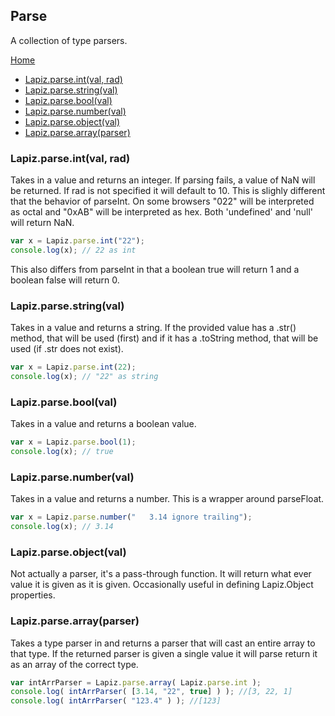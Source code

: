 ## Parse

A collection of type parsers.

[Home](./index.md)
* [Lapiz.parse.int(val, rad)](#int)
* [Lapiz.parse.string(val)](#string)
* [Lapiz.parse.bool(val)](#bool)
* [Lapiz.parse.number(val)](#number)
* [Lapiz.parse.object(val)](#object)
* [Lapiz.parse.array(parser)](#array)

### <a name="int"></a> Lapiz.parse.int(val, rad)
Takes in a value and returns an integer. If parsing fails, a value of NaN will be returned. If rad is not specified it will default to 10. This is slighly different that the behavior of parseInt. On some browsers "022" will be interpreted as octal and "0xAB" will be interpreted as hex. Both 'undefined' and 'null' will return NaN.
```javascript
var x = Lapiz.parse.int("22");
console.log(x); // 22 as int
```

This also differs from parseInt in that a boolean true will return 1 and a boolean false will return 0.

### <a name="string"></a> Lapiz.parse.string(val)
Takes in a value and returns a string. If the provided value has a .str() method, that will be used (first) and if it has a .toString method, that will be used (if .str does not exist).
```javascript
var x = Lapiz.parse.int(22);
console.log(x); // "22" as string
```

### <a name="bool"></a> Lapiz.parse.bool(val)
Takes in a value and returns a boolean value.
```javascript
var x = Lapiz.parse.bool(1);
console.log(x); // true
```

### <a name="number"></a> Lapiz.parse.number(val)
Takes in a value and returns a number. This is a wrapper around parseFloat.
```javascript
var x = Lapiz.parse.number("   3.14 ignore trailing");
console.log(x); // 3.14
```

### <a name="object"></a> Lapiz.parse.object(val)
Not actually a parser, it's a pass-through function. It will return what ever value it is given as it is given. Occasionally useful in defining Lapiz.Object properties.

### <a name="array"></a> Lapiz.parse.array(parser)
Takes a type parser in and returns a parser that will cast an entire array to that type. If the returned parser is given a single value it will parse return it as an array of the correct type.
```javascript
var intArrParser = Lapiz.parse.array( Lapiz.parse.int );
console.log( intArrParser( [3.14, "22", true] ) ); //[3, 22, 1]
console.log( intArrParser( "123.4" ) ); //[123]